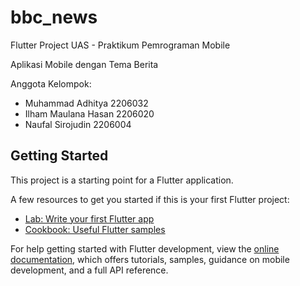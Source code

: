 # bbc_news

Flutter Project UAS - Praktikum Pemrograman Mobile

Aplikasi Mobile dengan Tema Berita

Anggota Kelompok:
- Muhammad Adhitya 2206032
- Ilham Maulana Hasan 2206020
- Naufal Sirojudin 2206004

## Getting Started

This project is a starting point for a Flutter application.

A few resources to get you started if this is your first Flutter project:

- [Lab: Write your first Flutter app](https://docs.flutter.dev/get-started/codelab)
- [Cookbook: Useful Flutter samples](https://docs.flutter.dev/cookbook)

For help getting started with Flutter development, view the
[online documentation](https://docs.flutter.dev/), which offers tutorials,
samples, guidance on mobile development, and a full API reference.
